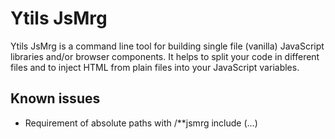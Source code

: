 # Ytils JsMrg

Ytils JsMrg is a command line tool for building single file (vanilla) JavaScript  libraries and/or browser components. It helps to split your code in different files and to inject HTML from plain files into your JavaScript variables.

## Known issues

 - Requirement of absolute paths with /**jsmrg include (...)

